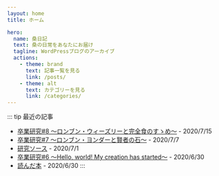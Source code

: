 ```yaml
---
layout: home
title: ホーム

hero:
  name: 桑日記
  text: 桑の日常をあなたにお届け
  tagline: WordPressブログのアーカイブ
  actions:
    - theme: brand
      text: 記事一覧を見る
      link: /posts/
    - theme: alt
      text: カテゴリーを見る
      link: /categories/
---
```


::: tip 最近の記事
- [卒業研究#8 〜ロンブン・ウィーズリーと完全食のすゝめ〜](/posts/sotsuken-8/) - 2020/7/15
- [卒業研究#7 〜ロンブン・ヨンダーと賢者の石〜](/posts/sotsuken-7/) - 2020/7/7
- [研究ソース](/posts/sotsuken-source/) - 2020/7/1
- [卒業研究#6 〜Hello, world! My creation has started〜](/posts/sotsuken-6/) - 2020/6/30
- [読んだ本](/posts/books-i-read/) - 2020/6/30
:::